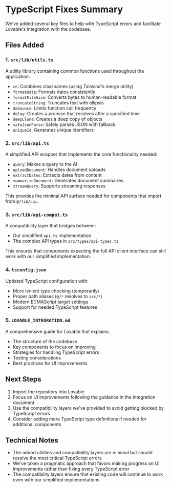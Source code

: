# TypeScript Fixes Summary

We've added several key files to help with TypeScript errors and facilitate Lovable's integration with the codebase.

## Files Added

### 1. `src/lib/utils.ts`

A utility library containing common functions used throughout the application:

- `cn`: Combines classnames (using Tailwind's merge utility)
- `formatDate`: Formats dates consistently
- `formatFileSize`: Converts bytes to human-readable format
- `truncateString`: Truncates text with ellipsis
- `debounce`: Limits function call frequency
- `delay`: Creates a promise that resolves after a specified time
- `deepClone`: Creates a deep copy of objects
- `safeJsonParse`: Safely parses JSON with fallback
- `uniqueId`: Generates unique identifiers

### 2. `src/lib/api.ts`

A simplified API wrapper that implements the core functionality needed:

- `query`: Makes a query to the AI
- `uploadDocument`: Handles document uploads
- `extractDates`: Extracts dates from content
- `summarizeDocument`: Generates document summaries
- `streamQuery`: Supports streaming responses

This provides the minimal API surface needed for components that import from `@/lib/api`.

### 3. `src/lib/api-compat.ts`

A compatibility layer that bridges between:
- Our simplified `api.ts` implementation
- The complex API types in `src/types/api-types.ts`

This ensures that components expecting the full API client interface can still work with our simplified implementation.

### 4. `tsconfig.json`

Updated TypeScript configuration with:
- More lenient type checking (temporarily)
- Proper path aliases (`@/*` resolves to `src/*`)
- Modern ECMAScript target settings
- Support for needed TypeScript features

### 5. `LOVABLE_INTEGRATION.md`

A comprehensive guide for Lovable that explains:
- The structure of the codebase
- Key components to focus on improving
- Strategies for handling TypeScript errors
- Testing considerations
- Best practices for UI improvements

## Next Steps

1. Import the repository into Lovable
2. Focus on UI improvements following the guidance in the integration document
3. Use the compatibility layers we've provided to avoid getting blocked by TypeScript errors
4. Consider adding more TypeScript type definitions if needed for additional components

## Technical Notes

- The added utilities and compatibility layers are minimal but should resolve the most critical TypeScript errors
- We've taken a pragmatic approach that favors making progress on UI improvements rather than fixing every TypeScript error
- The compatibility layers ensure that existing code will continue to work even with our simplified implementations 